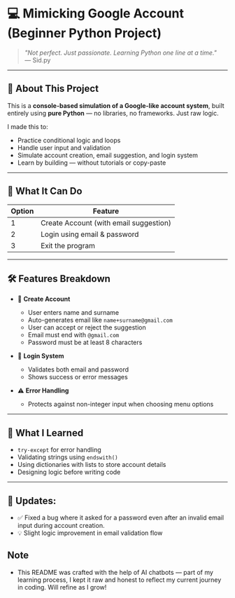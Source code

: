 # 💻 Mimicking Google Account (Beginner Python Project)

> *"Not perfect. Just passionate. Learning Python one line at a time."*  
> — Sid.py

---

## 📌 About This Project

This is a **console-based simulation of a Google-like account system**, built entirely using **pure Python** — no libraries, no frameworks. Just raw logic.

I made this to:
- Practice conditional logic and loops
- Handle user input and validation
- Simulate account creation, email suggestion, and login system
- Learn by building — without tutorials or copy-paste

---

## 🚀 What It Can Do

| Option | Feature                              |
|--------|--------------------------------------|
| 1      | Create Account (with email suggestion) |
| 2      | Login using email & password         |
| 3      | Exit the program                     |

---

## 🛠 Features Breakdown

- 👥 **Create Account**  
  - User enters name and surname  
  - Auto-generates email like `name+surname@gmail.com`  
  - User can accept or reject the suggestion  
  - Email must end with `@gmail.com`  
  - Password must be at least 8 characters

- 🔐 **Login System**  
  - Validates both email and password  
  - Shows success or error messages

- ⚠️ **Error Handling**  
  - Protects against non-integer input when choosing menu options

---

## 🧠 What I Learned

- `try-except` for error handling  
- Validating strings using `endswith()`  
- Using dictionaries with lists to store account details  
- Designing logic before writing code

---
## 🔄 Updates:

- ✅ Fixed a bug where it asked for a password even after an invalid email input during account creation.
- 💡 Slight logic improvement in email validation flow

## Note
- This README was crafted with the help of AI chatbots — part of my learning process, I kept it raw and honest to reflect my current journey in coding. Will refine as I grow!
